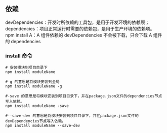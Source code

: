 ## 依赖

devDependencies：开发时所依赖的工具包，是用于开发环境的依赖项；  
dependencies：项目正常运行时需要的依赖包，是用于生产环境的依赖项。  
npm install A：A 组件依赖的 devDependencies 不会被下载，只会下载 A 组件的 dependencies

### install 命令

```
# 安装模块到项目目录下
npm install moduleName

#-g 的意思是将模块安装到全局
npm install moduleName -g

#-save 的意思是将模块安装到项目目录下，并在package.json文件的dependencies节点写入依赖。
npm install moduleName -save

#--save-dev 的意思是将模块安装到项目目录下，并在package.json文件的devDependencies节点写入依赖。
npm install moduleName --save-dev
```
